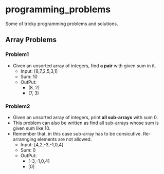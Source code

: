 # programming_problems

Some of tricky programming problems and solutions.

## Array Problems

### Problem1

- Given an unsorted array of integers, find **a pair** with given sum in it.
  - Input: [8,7,2,5,3,1]
  - Sum: 10
  - OutPut:
    - (8, 2)
    - (7, 3)

### Problem2

- Given an unsorted array of integers, print **all sub-arrays** with sum 0.
- This problem can also be written as find all sub-arrays whose sum is given sum like 10.
- Remember that, in this case sub-array has to be consicutive. Re-arrannging elements are not allowed.
  - Input: [4,2,-3,-1,0,4]
  - Sum: 0
  - OutPut:
    - [-3,-1,0,4]
    - [0]
